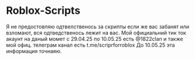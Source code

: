 # Roblox-Scripts 
Я не предостовляю одтвелственось за скрипты если же вас забанят или взломают, вся одтведственось лежит на вас.
Мой официальний тик ток акаунт на даный момет с 29.04.25 по 10.05.25 есть @1822clan и также мой офиц. телеграм канал есть t.me/scriprforroblox
До 10.05.25 эта информация точнаяю.
